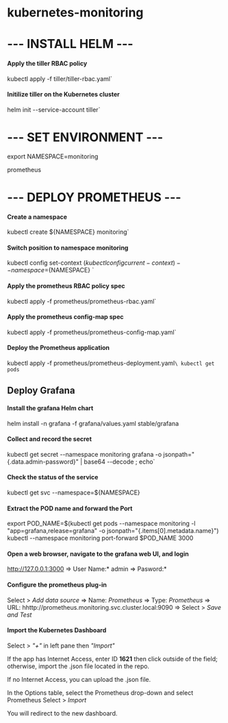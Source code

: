 # kubernetes-monitoring

# --- INSTALL HELM ---
#### Apply the tiller RBAC policy 
kubectl apply -f tiller/tiller-rbac.yaml`
#### Initilize tiller on the Kubernetes cluster
helm init --service-account tiller`

# --- SET ENVIRONMENT ---
export NAMESPACE=monitoring

prometheus

# --- DEPLOY PROMETHEUS ---
#### Create a namespace 
kubectl create ${NAMESPACE}  monitoring`
#### Switch position to namespace monitoring
kubectl config set-context $(kubectl config current-context) --namespace=${NAMESPACE} `
#### Apply the prometheus RBAC policy spec
kubectl apply -f prometheus/prometheus-rbac.yaml`
#### Apply the prometheus config-map spec
kubectl apply -f prometheus/prometheus-config-map.yaml`

#### Deploy the Prometheus application 
kubectl apply  -f prometheus/prometheus-deployment.yaml`\
kubectl get pods`

## Deploy Grafana
#### Install the grafana Helm chart
helm install -n grafana -f grafana/values.yaml stable/grafana

#### Collect and record the secret
kubectl get secret --namespace monitoring grafana -o jsonpath="{.data.admin-password}" | base64 --decode ; echo`

#### Check the status of the service
kubectl get svc --namespace=${NAMESPACE}

#### Extract the POD name and forward the Port
export POD_NAME=$(kubectl get pods --namespace monitoring -l "app=grafana,release=grafana" -o jsonpath="{.items[0].metadata.name}")
kubectl --namespace monitoring port-forward $POD_NAME 3000

#### Open a web browser, navigate to the grafana web UI, and login
http://127.0.0.1:3000
=> User Name:* admin
=> Pasword:* <Output from Above>

#### Configure the prometheus plug-in 
Select > *Add data source*
 => Name: *Prometheus*
 => Type: *Prometheus*
 => URL: hhttp://prometheus.monitoring.svc.cluster.local:9090
 => Select > *Save and Test*

#### Import the Kubernetes Dashboard

Select > *"+"* in left pane then *"Import"*

If the app has Internet Access, enter ID **1621** then click outside of the field; otherwise, import the .json file located in the repo.

If no Internet Access, you can upload the .json file. 

In the Options table, select the Prometheus drop-down and select Prometheus 
Select > *Import* 

You will redirect to the new dashboard. 
